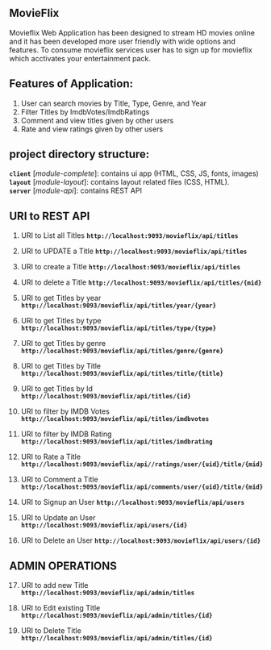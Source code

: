 ## MovieFlix 
Movieflix Web Application has been designed to stream HD movies online and it has been developed more user friendly with wide options and features. To consume movieflix services user has to sign up for movieflix which acctivates your entertainment pack. 

## Features of Application:

1. User can search movies by Title, Type, Genre, and Year
2. Filter Titles by ImdbVotes/ImdbRatings
3. Comment and view titles given by other users
4. Rate and view ratings given by other users

## project directory structure:

**`client`** [*module-complete*]: contains ui app (HTML, CSS, JS, fonts, images)   
**`layout`** [*module-layout*]: contains layout related files (CSS, HTML).     
**`server`** [*module-api*]: contains REST API

## URI to REST API


1. URI to List all Titles 
	**`http://localhost:9093/movieflix/api/titles`**

2. URI to UPDATE a Title 
   **`http://localhost:9093/movieflix/api/titles`**
   
3. URI to create a Title
	**`http://localhost:9093/movieflix/api/titles`**
	
4. URI to delete a Title
   **`http://localhost:9093/movieflix/api/titles/{mid}`**
   
5. URI to get Titles by year 
   **`http://localhost:9093/movieflix/api/titles/year/{year}`**	

6. URI to get Titles by type
   **`http://localhost:9093/movieflix/api/titles/type/{type}`**		

7. URI to get Titles by genre
   **`http://localhost:9093/movieflix/api/titles/genre/{genre}`** 

8. URI to get Titles by Title    
   **`http://localhost:9093/movieflix/api/titles/title/{title}`**

9. URI to get Titles by Id
   **`http://localhost:9093/movieflix/api/titles/{id}`**   

10. URI to filter by IMDB Votes
   **`http://localhost:9093/movieflix/api/titles/imdbvotes`**

11. URI to filter by IMDB Rating
    **`http://localhost:9093/movieflix/api/titles/imdbrating`**

12. URI to Rate a Title
    **`http://localhost:9093/movieflix/api//ratings/user/{uid}/title/{mid}`**	
	
13. URI to Comment a Title
    **`http://localhost:9093/movieflix/api/comments/user/{uid}/title/{mid}`**

14. URI to Signup an User
    **`http://localhost:9093/movieflix/api/users`**

15. URI to Update an User
    **`http://localhost:9093/movieflix/api/users/{id}`**

16. URI to Delete an User
    **`http://localhost:9093/movieflix/api/users/{id}`**

## ADMIN OPERATIONS	

17. URI to add new Title
    **`http://localhost:9093/movieflix/api/admin/titles`**
	
18. URI to Edit existing Title	
    **`http://localhost:9093/movieflix/api/admin/titles/{id}`**

19. URI to Delete Title 
    **`http://localhost:9093/movieflix/api/admin/titles/{id}`**
